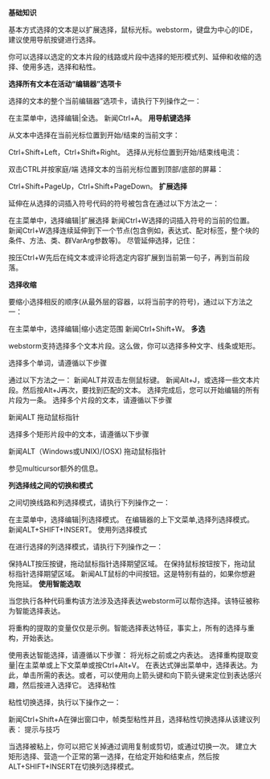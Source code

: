 **基础知识**

基本方式选择的文本是以扩展选择，鼠标光标。webstorm，键盘为中心的IDE，建议使用导航按键进行选择。

你可以选择以选定的文本片段的线路或片段中选择的矩形模式列、延伸和收缩的选择、使用多选，选择和粘性。

**选择所有文本在活动“编辑器”选项卡**

选择的文本的整个当前编辑器”选项卡，请执行下列操作之一：

在主菜单中，选择编辑|全选。
新闻Ctrl+A。
**用导航键选择**

从文本中选择在当前光标位置到开始/结束的当前文字：

Ctrl+Shift+Left，Ctrl+Shift+Right。
选择从光标位置到开始/结束线电流：

双击CTRL并按家庭/端
选择文本的当前光标位置到顶部/底部的屏幕：

Ctrl+Shift+PageUp，Ctrl+Shift+PageDown。
**扩展选择**

延伸在从选择的词插入符号代码的符号被包含在通过以下方法之一：

在主菜单中，选择编辑|扩展选择
新闻Ctrl+W选择的词插入符号的当前的位置。
新闻Ctrl+W选择连续延伸到下一个节点(包含例如，表达式、配对标签，整个块的条件、方法、类、群VarArg参数等)。
尽管延伸选择，记住：

按压Ctrl+W先后在纯文本或评论将选定内容扩展到当前第一句子，再到当前段落。


**选择收缩**

要缩小选择相反的顺序(从最外层的容器，以将当前字的符号)，通过以下方法之一：

在主菜单中，选择编辑|缩小选定范围
新闻Ctrl+Shift+W。
**多选**

webstorm支持选择多个文本片段。这么做，你可以选择多种文字、线条或矩形。

选择多个单词，请遵循以下步骤

通过以下方法之一：
新闻ALT并双击左侧鼠标键。
新闻Alt+J，或选择一些文本片段。然后按Alt+J再次，要找到匹配的文本。
选择完成后，您可以开始编辑的所有片段为一条。
选择多个片段的文本，请遵循以下步骤

新闻ALT
拖动鼠标指针

选择多个矩形片段中的文本，请遵循以下步骤

新闻ALT（Windows或UNIX)/(OSX)
拖动鼠标指针


参见multicursor额外的信息。

**列选择线之间的切换和模式**

之间切换线路和列选择模式，请执行下列操作之一：

在主菜单中，选择编辑|列选择模式。
在编辑器的上下文菜单,选择列选择模式。
新闻ALT+SHIFT+INSERT。
使用列选择模式

在进行选择的列选择模式，请执行下列操作之一：

保持ALT按压按键，拖动鼠标指针选择期望区域。
在保持鼠标按钮按下，拖动鼠标指针选择期望区域。
新闻ALT鼠标的中间按钮。这是特别有益的，如果你想避免拖延。
**使用智能选取**

当您执行各种代码重构该方法涉及选择表达webstorm可以帮你选择。该特征被称为智能选择表达。

将重构的提取的变量仅仅是示例。智能选择表达特征，事实上，所有的选择与重构，开始表达。

使用表达智能选择，请遵循以下步骤：
将光标之前或之内表达。
选择重构提取变量|在主菜单或上下文菜单或按Ctrl+Alt+V。
在表达式弹出菜单中，选择表达。为此，单击所需的表达。或者，可以使用向上箭头键和向下箭头键来定位到表达感兴趣，然后按进入选择它。
选择粘性

粘性切换选择，执行以下操作之一：

新闻Ctrl+Shift+A在弹出窗口中，帧类型粘性并且，选择粘性切换选择从该建议列表：
提示与技巧

当选择被粘上，你可以把它关掉通过调用复制或剪切，或通过切换一次。
建立大矩形选择、营造一个正常的第一选择，在给定开始和结束点，然后按ALT+SHIFT+INSERT在切换列选择模式。